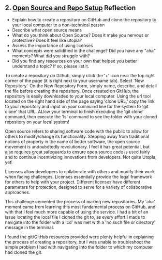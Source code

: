 ## 2. [Open Source and Repo Setup](2_set_up_repo/readme.md) Reflection

* Explain how to create a repository on GitHub and clone the repository to your local computer to a non-technical person
* Describe what open source means
* What do you think about Open Source? Does it make you nervous or protective? Does it feel like utopia?
* Assess the importance of using licenses
* What concepts were solidified in the challenge? Did you have any "aha" moments? What did you struggle with?
* Did you find any resources on your own that helped you better understand a topic? If so, please list it.

To create a repository on Github, simply click the '+' icon near the top right corner of the page (it is right next to your username tab). Select 'New Repository.' On the New Repository Form, simply name, describe, and detail the file before creating the repository. Once created on GitHub, the repository is easily downloaded to your local computer. Using the url tool located on the right hand side of the page saying 'clone URL,' copy the link to your repository and input on your command line for the system to 'git clone' that URL. ALlow your terminal to finish executing the 'git clone' command, then execute the 'ls' command to see the folder with your cloned repository on your local system! 

Open source refers to sharing software code with the public to allow for others to modify/change its functionality. Stepping away from traditional notions of property in the name of better software, the open source movement is undoubdtedly revolutionary. I feel it has great potential, but also requires great safeguards to ensure open source code is used fairly and to continue incentivizing innovations from developers. Not quite Utopia, yet!

Licenses allow developers to collaborate with others and modify their work when facing challenges. Licenses essentially provide the legal framework for others to help with your project. Different licenses have different parameters for protection, designed to serve for a variety of collaborative approaches. 

This challenge cemented the process of making new repositories. My 'aha' moment came from learning this most fundamental process on GitHub, and with that I feel much more capable of using the service. I had a bit of an issue locating the local file I cloned the git to, as every effort I made to navigate into the folder with a 'cd' was met with a 'no such file or directory' message in the terminal. 

I found the git/GitHub resources provided were plenty helpful in explaining the process of creating a repository, but I was unable to troubleshoot the simple problem I had with navigating into the folder to which my computer had cloned the git. 

